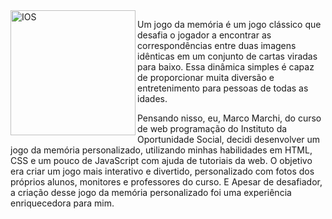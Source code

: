 <img align="left" width="200px" height="200px" src="https://ios.org.br/wp-content/uploads/2021/01/logo-istituto-oportunidade-social.svg" alt="IOS">
<p>Um jogo da memória é um jogo clássico que desafia o jogador a encontrar as correspondências entre duas imagens idênticas em um conjunto de cartas viradas para baixo. Essa dinâmica simples é capaz de proporcionar muita diversão e entretenimento para pessoas de todas as idades.

Pensando nisso, eu, Marco Marchi, do curso de web programação do Instituto da Oportunidade Social, decidi desenvolver um jogo da memória personalizado, utilizando minhas habilidades em HTML, CSS e um pouco de JavaScript com ajuda de tutoriais da web. O objetivo era criar um jogo mais interativo e divertido, personalizado com fotos dos próprios alunos, monitores e professores do curso.
E Apesar de desafiador, a criação desse jogo da memória personalizado foi uma experiência enriquecedora para mim. 
 </p>
